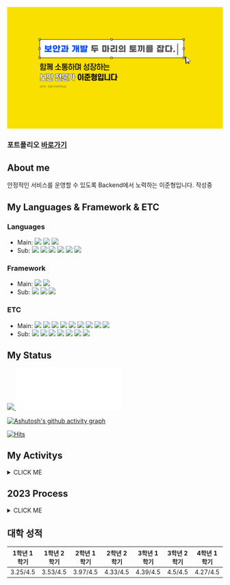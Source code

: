 <img src="https://github.com/with-developer/my_portfolio/blob/main/image/001.png?raw=true" />


### 포트폴리오 [바로가기](https://github.com/with-developer/my_portfolio)<br>

About me
---
안정적인 서비스를 운영할 수 있도록 Backend에서 노력하는 이준형입니다.
작성중


 


My Languages & Framework & ETC <br>
-------------
### Languages
 - Main: <img src="https://img.shields.io/badge/Python-3776AB?style=flat&logo=Python&logoColor=white"/> <img src="https://img.shields.io/badge/C-A8B9CC?style=flat&logo=C&logoColor=white"/> <img src="https://img.shields.io/badge/JavaScript-F7DF1E?style=flat&logo=JavaScript&logoColor=white"/>
 - Sub: <img src="https://img.shields.io/badge/C%23-239120?style=flat&logo=C Sharp&logoColor=white"/>  <img src="https://img.shields.io/badge/Dart-0175C2?style=flat&logo=Dart&logoColor=white"/> <img src="https://img.shields.io/badge/PHP-777BB4?style=flat&logo=PHP&logoColor=white"/> <img src="https://img.shields.io/badge/Java-007396?style=flat&logo=java&logoColor=white"> <img src="https://img.shields.io/badge/Arduino-00979D?style=flat&logo=Arduino&logoColor=white"> <img src="https://img.shields.io/badge/Shell Script-5391FE?style=flat&logo=PowerShell&logoColor=white">
 
 ### Framework
 - Main: <img src="https://img.shields.io/badge/Flask-DB3552?style=flat&logo=Flask&logoColor=black"> <img src="https://img.shields.io/badge/Node.js-339933?style=flat&logo=Node.js&logoColor=black">
 - Sub: <img src="https://img.shields.io/badge/Jekyll-CC0000?style=flat&logo=Jekyll&logoColor=black"> <img src="https://img.shields.io/badge/Django-FDA061?style=flat&logo=Django&logoColor=black">  <img src="https://img.shields.io/badge/Flutter-02569B?style=flat&logo=Flutter&logoColor=black"> 

### ETC
 - Main: <img src="https://img.shields.io/badge/linux-FCC624?style=flat&logo=linux&logoColor=black"> <img src="https://img.shields.io/badge/Apache-D22128?style=flat&logo=Apache&logoColor=white"> <img src="https://img.shields.io/badge/Suricata-005571?style=flat&logo=JAVA&logoColor=white"> <img src="https://img.shields.io/badge/ModSecurity-005571?style=flat&logo=JAVA&logoColor=white"> <img src="https://img.shields.io/badge/mysql-4479A1?style=flat&logo=MySQL&logoColor=white"> <img src="https://img.shields.io/badge/git-F05032?style=flat&logo=git&logoColor=white"> <img src="https://img.shields.io/badge/Docker-2496ED?style=flat&logo=Docker&logoColor=white"> <img src="https://img.shields.io/badge/Naver Cloud Platform-03C75A?style=flat&logo=Naver&logoColor=white"> <img src="https://img.shields.io/badge/Open%20AI%20API-5CC624?style=flat&logo=openai&logoColor=black">
 - Sub: <img src="https://img.shields.io/badge/Kali Linux-557C94?style=flat&logo=Kali Linux&logoColor=black"> <img src="https://img.shields.io/badge/NGINX-009639?style=flat&logo=NGINX&logoColor=white"> <img src="https://img.shields.io/badge/github-181717?style=flat&logo=github&logoColor=white"> <img src="https://img.shields.io/badge/AWS-232F3E?style=flat&logo=Amazon AWS&logoColor=white"> <img src="https://img.shields.io/badge/Elasticsearch-005571?style=flat&logo=Elasticsearch&logoColor=white"> <img src="https://img.shields.io/badge/Logstash-005571?style=flat&logo=Logstash&logoColor=white"> <img src="https://img.shields.io/badge/Kibana-005571?style=flat&logo=Kibana&logoColor=white"> 

My Status <br>
-------------
<a href="https://github.com/with-developer/github-stats-transparent">
  <img src="https://github-readme-stats.vercel.app/api?username=with-developer&theme=tokyonight&show_icons=true&text_color=e5e5f0&icon_color=707070&hide_border=true" width="49.2%" />

  
  <img src="https://raw.githubusercontent.com/with-developer/github-stats-transparent/output/generated/languages.svg" width="49.2%" />
</a>
 

 [![Ashutosh's github activity graph](https://github-readme-activity-graph.vercel.app/graph?username=with-developer&theme=react-dark)](https://github.com/ashutosh00710/github-readme-activity-graph)
 
[![Hits](https://hits.seeyoufarm.com/api/count/incr/badge.svg?url=https%3A%2F%2Fgithub.com%2Fwith-developer&count_bg=%2379C83D&title_bg=%23555555&icon=&icon_color=%23E7E7E7&title=hits&edge_flat=false)](https://hits.seeyoufarm.com)<br> 

My Activitys
-------------
<details><summary>CLICK ME</summary>
<p>

1. Dreamhack 2022.11.08 기준 랭크: 59/28223<br>
https://dreamhack.io/users/20691

2. 2018년 건양대학교 사이어보안학과 학술제: 금상
3. 2018년 건양대학교 K-CTF: 3등
4. 2018년 건양대학교 IoT 보안 동아리원
5. 2019년 건양대학교 사이버보안학과 학술제: 은상
6. 2019년 건양대학교 K-CTF: Web 구축 운영진 및 문제 출제
7. 2019년 건양대학교 IoT 보안 동아리 회장
8. 2019년 건양대학교 Impes 동아리원(CTF & Wargame 문제 풀이 활동)
10. 2020년 Django 기반 워게임&블로그 사이트 제작
11. 2020년 공군 사이버전사(병사) CTF: 4등
12. 2020년 건양대학교 K-CTF: 2등
13. 2021년 Flutter 기반 날씨 제공 앱 개발
14. 2021년 건양대학교 K-CTF: Monitoring System(ELK) 구축 및 Log 연동 운영 팀장 및 문제 출제
15. 2022년 Node Js 기반 웹페이지 개발 및 공격,방어 보고서 작성
16. 2022년 C언어 기반 소켓 통신 프로그램 개발
17. 2022년 건양대학교 K-CTF: 총괄 운영 팀장 및 문제 출제 (PM)
18. 2022년 충청권 청소년 해킹방어대회: 총괄 운영 팀장 및 문제 출제(PM)
19. 2022년 중부발전을 뚫어봐! 버그바운티: 대상
20. 2022년 한국과학기술정보연구원: 특별상
21. 2022년 건양대학교 정보보호 영재교육원 멘토 활동
22. 2022년 건양대학교 Impes 동아리 부회장(CTF & Wargame 문제 풀이 활동)
23. 2022년 건양대학교 사이버보안학과 학생회
24. 2022년 취약점 진단 결과 중앙 집중화 데이터베이스 및 웹 페이지 개발
25. 2022년 ISO 27001 로이드인증원 인증심사원 과정 수료 및 자격 보유
26. 정보통신산업진흥원 AI데이터분석 과정 수료
27. 정보통신산업진흥원 SW코딩훈련 과정 수료
28. 2022년 사이버보안학과 학생회 임원
29. 2023년 사이버보안학과 학생회 임원
30. 2023년 사이버보안학과 Impes 동아리 부회장
31. 2023 Process 작성중 <br>

</p>
</details>


2023 Process<br>
---
<details><summary>CLICK ME</summary>
<p>
-> 2022년 12월 22일: 카카오엔터프라이즈 취약점 진단 인턴 서류 제출<br>
-> 2023년 01월 02일: 카카오엔터프라이즈 취약점 진단 인턴 서류 불합격<br>
-> 2023년 03월 11일: 정보보안기사 필기 74점 합격, 실기 준비중<br>
-> 2023년 04월 10일: 네이버 신입 공채 Tech:Security 서류 제출<br>
-> 2023년 04월 13일: 네이버 신입 공채 코딩테스트 및 기업 문화 적합도 검사 대상자 선정<br>
-> 2023년 04월 15일: 네이버 신입 공채 코딩테스트 및 기업 문화 적합도 검사 응시 완료<br>
-> 2023년 04월 16일: 중간고사 시험 공부<br>
-> 2023년 04월 26일: 중간고사 시험 종료<br>
-> 2023년 05월 09일: 네이버신입 공채 불합격<br>
-> 2023년 05월 25일: 2023 상반기 정보보호 취업박람회 온라인 서류 제출(롯데정보통신:컨설팅직군)<br>
-> 2023년 05월 30일: 롯데정보통신 면접<br>
-> 2023년 06월 12일: 토스 Security enginner:취약점 진단 및 관리 서류 제출<br>
-> 2023년 06월 15일: 토스 서류 불합격<br>
-> 2023년 06월 16일: 기말고사 시작<br>
-> 2023년 06월 21일: S-개발자 서류 지원<br>
-> 2023년 06월 22일: 기말고사 종료<br>
-> 2023년 06월 23일: S-개발자 면접 전형<br>
-> 2023년 06월 26일: S-개발자 최종 합격<br>
-> 2023년 06월 27일: S-개발자 교육 시작<br>
-> 2023년 07월 19일: 토스뱅크 Internal Infra Engineer (System) 서류 제출<br>
-> 2023년 07월 25일: 토스뱅크 Internal Infra Engineer (System) 서류 불합격<br>
-> 2023년 08월: WVMS(Weakness vulnerability Management Solution) 개발<br>
-> 2023년 08월: AI기반 면접 질문 생성기(당면행) 개발<br>
-> 2023년 09월: KISIA S-개발자 프로젝트 시작<br>


 
</p>
</details>

대학 성적<br>
-------------
|1학년 1학기|1학년 2학기|2학년 1학기|2학년 2학기|3학년 1학기|3학년 2학기|4학년 1학기|
|:---:|:---:|:---:|:---:|:---:|:---:|:---:|
|3.25/4.5|3.53/4.5|3.97/4.5|4.33/4.5|4.39/4.5|4.5/4.5|4.27/4.5


<!-- 가고싶은 기업<br>
-------------
1. 네이버 클라우드 플랫폼
2. 카카오 엔터프라이즈
3. LG CNS
4. 롯데정보통신
5. 스틸리언 
6. 라온 화이트햇  -->

<!--
**with-developer/with-developer** is a ✨ _special_ ✨ repository because its `README.md` (this file) appears on your GitHub profile.

Here are some ideas to get you started:

- 🔭 I’m currently working on ...
- 🌱 I’m currently learning ...
- 👯 I’m looking to collaborate on ...
- 🤔 I’m looking for help with ...
- 💬 Ask me about ...
- 📫 How to reach me: ...
- 😄 Pronouns: ...
- ⚡ Fun fact: ...
-->
